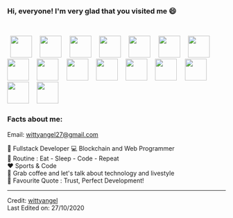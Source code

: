 ### Hi, everyone! I'm very glad that you visited me 😄

<div align="center">
 <br>
<p align="left"> 
  <code> <img height="50" src="https://www.vectorlogo.zone/logos/reactjs/reactjs-ar21.svg"> </code>
  <code> <img height="50" src="https://www.vectorlogo.zone/logos/nodejs/nodejs-ar21.svg"> </code>
  <code> <img height="50" src="https://www.vectorlogo.zone/logos/mysql/mysql-ar21.svg"> </code> 
  <code> <img height="50" src="https://www.vectorlogo.zone/logos/java/java-ar21.svg"> </code> 
  <code> <img height="50" src="https://www.vectorlogo.zone/logos/vuejs/vuejs-ar21.svg"> </code>
  <code> <img height="50" src="https://www.vectorlogo.zone/logos/mongodb/mongodb-ar21.svg"> </code> 
  <code> <img height="50" src="https://www.vectorlogo.zone/logos/npmjs/npmjs-ar21.svg"> </code> 
  <code> <img height="50" src="https://www.vectorlogo.zone/logos/linux/linux-ar21.svg"> </code> 
  <code> <img height="50" src="https://www.vectorlogo.zone/logos/laravel/laravel-ar21.svg"> </code> 
  <code> <img height="50" src="https://www.vectorlogo.zone/logos/php/php-ar21.svg"> </code> 
  <code> <img height="50" src="https://www.vectorlogo.zone/logos/ethereum/ethereum-icon.svg"> </code> 
  <code> <img height="50" src="https://www.vectorlogo.zone/logos/bitcoin/bitcoin-icon.svg"> </code>
  <code> <img height="50" src="https://www.vectorlogo.zone/logos/golang/golang-ar21.svg"> </code>   
  <code> <img height="50" src="https://www.vectorlogo.zone/logos/javascript/javascript-horizontal.svg"> </code>   
  <code> <img height="50" src="https://www.vectorlogo.zone/logos/typescriptlang/typescriptlang-ar21.svg"> </code>   
  <code> <img height="50" src="https://www.vectorlogo.zone/logos/jquery/jquery-ar21.svg"> </code>   
 
  </p>
 </div> 
 <div align="center">
 </div>

### Facts about me:<br>

Email: wittyangel27@gmail.com

👧 Fullstack Developer
💻 Blockchain and Web Programmer<br>
🔄 Routine : Eat - Sleep - Code - Repeat<br>
❤️ Sports & Code<br>
💬 Grab coffee and let's talk about technology and livestyle<br>
📝 Favourite Quote : Trust, Perfect Development!<br>

---

Credit: [wittyangel](https://github.com/wittyangel) <br>
Last Edited on: 27/10/2020
